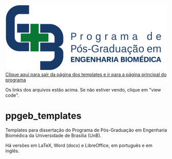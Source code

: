 ![GitHub Logo](versao_em_portugues_latex/figuras/ppgeb.png)
[Clique aqui para sair da página dos templates e ir para a página principal do programa](http://fga.unb.br/pgengbiomedica)

Os links dos arquivos estão acima. Se não estiver vendo, clique em "view code".

# ppgeb_templates

Templates para dissertação do Programa de Pós-Graduação em Engenharia Biomédica da Universidade de Brasília (UnB).

Há versões em LaTeX, Word (docx) e LibreOffice, em português e em inglês.

